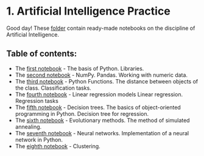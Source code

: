 <h1> 1. Artificial Intelligence Practice </h1>

Good day! These [folder](https://github.com/P1trusHka/MIREA/tree/main/Artificial_Intelligence) contain ready-made notebooks on the discipline of Artificial Intelligence.
<h2> Table of contents: </h2>

- The [first notebook](https://github.com/P1trusHka/MIREA/blob/main/Artificial_Intelligence/Notebook1.ipynb) - The basis of Python. Libraries.
- The [second notebook](https://github.com/P1trusHka/MIREA/blob/main/Artificial_Intelligence/Notebook2.ipynb) - NumPy. Pandas. Working with numeric data.
- The [third notebook](https://github.com/P1trusHka/MIREA/blob/main/Artificial_Intelligence/Notebook3.ipynb) - Python Functions. The distance between objects of the class. Classification tasks. 
- The [fourth notebook](https://github.com/P1trusHka/MIREA/blob/main/Artificial_Intelligence/Notebook4.ipynb) - Linear regression models Linear regression. Regression tasks
- The [fifth notebook](https://github.com/P1trusHka/MIREA/blob/main/Artificial_Intelligence/Notebook5.ipynb) - Decision trees. The basics of object-oriented programming in Python. Decision tree for regression. 
- The [sixth notebook](https://github.com/P1trusHka/MIREA/blob/main/Artificial_Intelligence/Notebook6.ipynb) - Evolutionary methods. The method of simulated annealing. 
- The [seventh notebook](https://github.com/P1trusHka/MIREA/blob/main/Artificial_Intelligence/Notebook7.ipynb) - Neural networks. Implementation of a neural network in Python. 
- The [eighth notebook](https://github.com/P1trusHka/MIREA/blob/main/Artificial_Intelligence/Notebook3.ipynb) - Clustering. 
